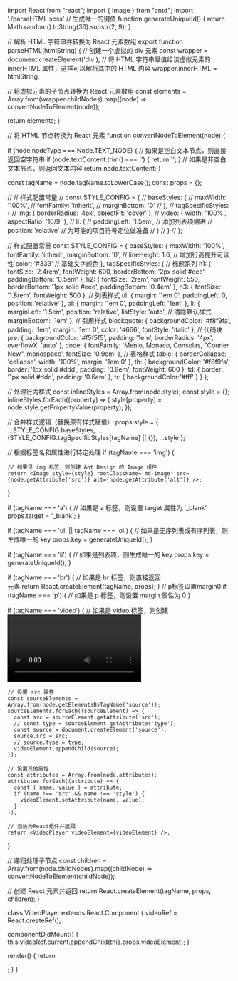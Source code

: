 import React from "react";
import { Image } from "antd";
import './parseHTML.scss'
// 生成唯一的键值
function generateUniqueId() {
  return Math.random().toString(36).substr(2, 9);
}

// 解析 HTML 字符串并转换为 React 元素数组
export function parseHTML(htmlString) {
  // 创建一个虚拟的 div 元素
  const wrapper = document.createElement('div');
  // 将 HTML 字符串赋值给该虚拟元素的 innerHTML 属性，这样可以解析其中的 HTML 内容
  wrapper.innerHTML = htmlString;

  // 将虚拟元素的子节点转换为 React 元素数组
  const elements = Array.from(wrapper.childNodes).map((node) => convertNodeToElement(node));

  return elements;
}

// 将 HTML 节点转换为 React 元素
function convertNodeToElement(node) {

  if (node.nodeType === Node.TEXT_NODE) {
    // 如果是空白文本节点，则直接返回空字符串
    if (node.textContent.trim() === '') {
      return '';
    }
    // 如果是非空白文本节点，则返回文本内容
    return node.textContent;
  }


  const tagName = node.tagName.toLowerCase();
  const props = {};

  // // 样式配置常量
  // const STYLE_CONFIG = {
  //   baseStyles: {
  //     maxWidth: '100%',
  //     fontFamily: 'inherit',
  //     marginBottom: '0'
  //   },
  //   tagSpecificStyles: {
  //     img: { borderRadius: '4px', objectFit: 'cover' },
  //     video: { width: '100%', aspectRatio: '16/9' },
  //     li: {
  //       paddingLeft: '1.5em', // 添加列表项缩进
  //       position: 'relative'  // 为可能的项目符号定位做准备
  //     }
  //   }
  // };

  // 样式配置常量
  const STYLE_CONFIG = {
    baseStyles: {
      maxWidth: '100%',
      fontFamily: 'inherit',
      marginBottom: '0',
      // lineHeight: 1.6,          // 增加行高提升可读性
      color: '#333'             // 基础文字颜色
    },
    tagSpecificStyles: {
      // 标题系列
      h1: { fontSize: '2.4rem', fontWeight: 600, borderBottom: '2px solid #eee', paddingBottom: '0.5em' },
      h2: { fontSize: '2rem', fontWeight: 550, borderBottom: '1px solid #eee', paddingBottom: '0.4em' },
      h3: { fontSize: '1.8rem', fontWeight: 500 },
      // 列表样式
      ul: {
        margin: '1em 0',
        paddingLeft: 0,
        position: 'relative'
      },
      ol: {
        margin: '1em 0',
        paddingLeft: '1em'
      },
      li: {
        marginLeft: '1.5em',
        position: 'relative',
        listStyle: 'auto',      // 清除默认样式
        marginBottom: '1em'
      },
      // 引用样式
      blockquote: {
        backgroundColor: '#f8f9fa',
        padding: '1em',
        margin: '1em 0',
        color: '#666',
        fontStyle: 'italic'
      },
      // 代码块
      pre: {
        backgroundColor: '#f5f5f5',
        padding: '1em',
        borderRadius: '4px',
        overflowX: 'auto'
      },
      code: {
        fontFamily: 'Menlo, Monaco, Consolas, "Courier New", monospace',
        fontSize: '0.9em'
      },
      // 表格样式
      table: {
        borderCollapse: 'collapse',
        width: '100%',
        margin: '1em 0'
      },
      th: {
        backgroundColor: '#f8f9fa',
        border: '1px solid #ddd',
        padding: '0.8em',
        fontWeight: 600
      },
      td: {
        border: '1px solid #ddd',
        padding: '0.6em'
      },
      tr: {
        backgroundColor:'#fff'
      }
    }
  };


  // 处理行内样式
  const inlineStyles = Array.from(node.style);
  const style = {};
  inlineStyles.forEach((property) => {
    style[property] = node.style.getPropertyValue(property);
  });

  // 合并样式逻辑（替换原有样式赋值）
  props.style = {
    ...STYLE_CONFIG.baseStyles,
    ...(STYLE_CONFIG.tagSpecificStyles[tagName] || {}),
    ...style
  };


  // 根据标签名和属性进行特定处理
  if (tagName === 'img') {

    // 如果是 img 标签，则创建 Ant Design 的 Image 组件
    return <Image style={style} rootClassName='md-image' src={node.getAttribute('src')} alt={node.getAttribute('alt')} />;
  }

  if (tagName === 'a') {
    // 如果是 a 标签，则设置 target 属性为 '_blank'
    props.target = '_blank';
  }

  if (tagName === 'ul' || tagName === 'ol') {
    // 如果是无序列表或有序列表，则生成唯一的 key
    props.key = generateUniqueId();
  }

  if (tagName === 'li') {
    // 如果是列表项，则生成唯一的 key
    props.key = generateUniqueId();
  }

  if (tagName === 'br') {
    // 如果是 br 标签，则直接返回 <br /> 元素
    return React.createElement(tagName, props);
  }
  // p标签设置margin0 
  if (tagName === 'p') {
    // 如果是 p 标签，则设置 margin 属性为 0
  }

  if (tagName === 'video') {
    // 如果是 video 标签，则创建 <video> 元素
    const videoElement = document.createElement('video');
    videoElement.style = style.cssText;
    // 将视频标签的宽度设置为页面宽度的50%
    // videoElement.style.width = '50vw';
    videoElement.poster = true;
    videoElement.controls = true;

    // 设置 src 属性
    const sourceElements = Array.from(node.getElementsByTagName('source'));
    sourceElements.forEach((sourceElement) => {
      const src = sourceElement.getAttribute('src');
      // const type = sourceElement.getAttribute('type');
      const source = document.createElement('source');
      source.src = src;
      // source.type = type;
      videoElement.appendChild(source);
    });

    // 设置其他属性
    const attributes = Array.from(node.attributes);
    attributes.forEach((attribute) => {
      const { name, value } = attribute;
      if (name !== 'src' && name !== 'style') {
        videoElement.setAttribute(name, value);
      }
    });

    // 包装为React组件并返回
    return <VideoPlayer videoElement={videoElement} />;
  }

  // 递归处理子节点
  const children = Array.from(node.childNodes).map((childNode) => convertNodeToElement(childNode));

  // 创建 React 元素并返回
  return React.createElement(tagName, props, children);
}

class VideoPlayer extends React.Component {
  videoRef = React.createRef();

  componentDidMount() {
    this.videoRef.current.appendChild(this.props.videoElement);
  }

  render() {
    return <div ref={this.videoRef} />;
  }
}